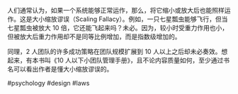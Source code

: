 人们通常认为，如果一个系统能够正常运作，那么，将它缩小或放大后也能照样运作。这是大小缩放谬误（Scaling Fallacy）。例如，一只七星瓢虫能够飞行，但当七星瓢虫被放大 10 倍，它还能飞起来吗？未必。因为，较小时受重力作用也小，但被放大后重力作用却不是同等比例增加，而是指数级增加的。

同理，2 人团队的许多成功策略在团队规模扩展到 10 人以上之后却未必奏效。想起来，有本书叫《10 人以下小团队管理手册》，且不论内容质量如何，至少通过书名可以看出作者是懂大小缩放谬误的。

#psychology #design #laws 